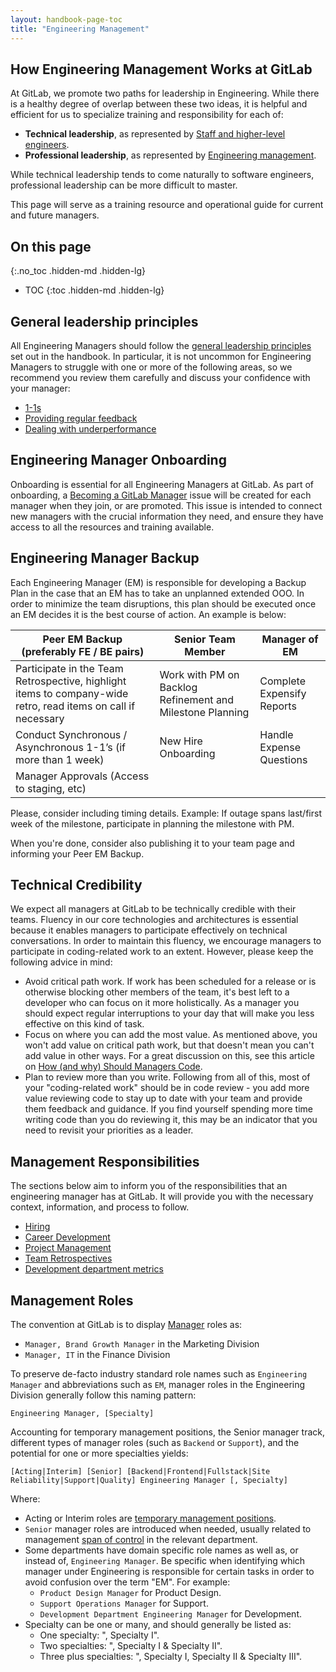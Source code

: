 ```yaml
---
layout: handbook-page-toc
title: "Engineering Management"
---
```


## How Engineering Management Works at GitLab

At GitLab, we promote two paths for leadership in Engineering. While there is a
healthy degree of overlap between these two ideas, it is helpful and efficient
for us to specialize training and responsibility for each of:

- **Technical leadership**, as represented by [Staff and higher-level engineers](/handbook/engineering/career-development#roles).
- **Professional leadership**, as represented by [Engineering management](/handbook/engineering/career-development#roles).

While technical leadership tends to come naturally to software engineers,
professional leadership can be more difficult to master. 

This page will serve as a training resource and operational guide for current and future managers.

## On this page
{:.no_toc .hidden-md .hidden-lg}

- TOC
{:toc .hidden-md .hidden-lg}

## General leadership principles

All Engineering Managers should follow the [general leadership
principles](/handbook/leadership/) set out in the handbook. In particular, it is
not uncommon for Engineering Managers to struggle with one or more of the
following areas, so we recommend you review them carefully and discuss your
confidence with your manager:

- [1-1s](/handbook/leadership/1-1/)
- [Providing regular feedback](/handbook/leadership/#giving-feedback)
- [Dealing with underperformance](/handbook/leadership/underperformance/)

## Engineering Manager Onboarding

Onboarding is essential for all Engineering Managers at GitLab. As part of onboarding, a [Becoming a GitLab Manager](https://gitlab.com/gitlab-com/people-group/Training/blob/master/.gitlab/issue_templates/becoming-a-gitlab-manager.md) issue will be created for each manager when they join, or are promoted. This issue is intended to connect new managers with the crucial information they need, and ensure they have access to all the resources and training available.

## Engineering Manager Backup

Each Engineering Manager (EM) is responsible for developing a Backup Plan in the case that an EM has to take an unplanned extended OOO.  In order to minimize the team disruptions, this plan should be executed once an EM decides it is the best course of action.  An example is below:

| Peer EM Backup (preferably FE / BE pairs) | Senior Team Member | Manager of EM |
| ------ | ------ |  ------ |
| Participate in the Team Retrospective, highlight items to company-wide retro, read items on call if necessary | Work with PM on Backlog Refinement and Milestone Planning	 |  Complete Expensify Reports | 
| Conduct Synchronous / Asynchronous 1-1’s (if more than 1 week) | New Hire Onboarding |  Handle Expense Questions |
| Manager Approvals (Access to staging, etc)
 
Please, consider including timing details. Example: If outage spans last/first week of the milestone, participate in planning the milestone with PM. 

When you're done, consider also publishing it to your team page and informing your Peer EM Backup.
## Technical Credibility

We expect all managers at GitLab to be technically credible with their teams.
Fluency in our core technologies and architectures is essential because it
enables managers to participate effectively on technical conversations. In order
to maintain this fluency, we encourage managers to participate in coding-related
work to an extent. However, please keep the following advice in mind:

- Avoid critical path work. If work has been scheduled for a release or is
  otherwise blocking other members of the team, it's best left to a developer
  who can focus on it more holistically. As a manager you should expect regular
  interruptions to your day that will make you less effective on this kind of
  task.
- Focus on where you can add the most value. As mentioned above, you won't add
  value on critical path work, but that doesn't mean you can't add value in
  other ways. For a great discussion on this, see this article on [How (and why)
  Should Managers Code](https://medium.com/@johnbarton/how-and-why-should-managers-code-323751799664).
- Plan to review more than you write. Following from all of this, most of your
  "coding-related work" should be in code review - you add more value reviewing
  code to stay up to date with your team and provide them feedback and guidance.
  If you find yourself spending more time writing code than you do reviewing it,
  this may be an indicator that you need to revisit your priorities as a leader.

## Management Responsibilities

The sections below aim to inform you of the responsibilities that an 
engineering manager has at GitLab. It will provide you with the necessary context,
information, and process to follow.

- [Hiring](/handbook/engineering/management/hiring/)
- [Career Development](/handbook/engineering/management/career-development/)
- [Project Management](/handbook/engineering/management/project-management/)
- [Team Retrospectives](/handbook/engineering/management/team-retrospectives/)
- [Development department metrics](/handbook/engineering/development/performance-indicators/)

## Management Roles

The convention at GitLab is to display [Manager](/company/team/structure/#manager) roles as:

* `Manager, Brand Growth Manager` in the Marketing Division
* `Manager, IT` in the Finance Division

To preserve de-facto industry standard role names such as `Engineering Manager` and abbreviations such as `EM`, manager roles in the Engineering Division 
generally follow this naming pattern: 

`Engineering Manager, [Specialty]`

Accounting for temporary management positions, the Senior manager track, 
different types of manager roles (such as `Backend` or `Support`), and the potential for one or more specialties yields:  

`[Acting|Interim] [Senior] [Backend|Frontend|Fullstack|Site Reliability|Support|Quality] Engineering Manager [, Specialty]`

Where: 

- Acting or Interim roles are [temporary management positions](/handbook/engineering/career-development/#temporary-management-positions).
- `Senior` manager roles are introduced when needed, usually related to management [span of control](/company/team/structure/#management-group) in the relevant department.
- Some departments have domain specific role names as well as, or instead of, `Engineering Manager`. Be specific when identifying which manager under Engineering is responsible for certain tasks in order to avoid confusion over the term "EM". For example:
    - `Product Design Manager` for Product Design.
    - `Support Operations Manager` for Support.
    - `Development Department Engineering Manager` for Development.
- Specialty can be one or many, and should generally be listed as:
    - One specialty: ", Specialty I".
    - Two specialties: ", Specialty I & Specialty II".
    - Three plus specialties: ", Specialty I, Specialty II & Specialty III".
